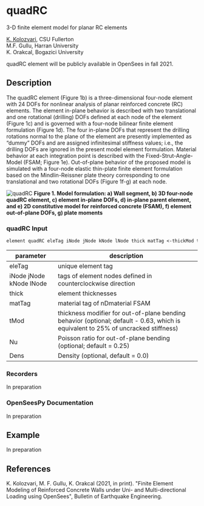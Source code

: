 # quadRC
3-D finite element model for planar RC elements

[K. Kolozvari](mailto:kkolozvari@fullerton.edu), CSU Fullerton<br/>
M.F. Gullu, Harran University<br/>
K. Orakcal, Bogazici University<br/>

quadRC element will be publicly available in OpenSees in fall 2021.

## Description

The quadRC element (Figure 1b) is a three-dimensional four-node element with 24 DOFs for nonlinear analysis of planar reinforced concrete (RC) elements. The element in-plane behavior is described with two translational and one rotational (drilling) DOFs defined at each node of the element (Figure 1c) and is governed with a four-node bilinear finite element formulation (Figure 1d). The four in-plane DOFs that represent the drilling rotations normal to the plane of the element are presently implemented as “dummy” DOFs and are assigned infinitesimal stiffness values; i.e., the drilling DOFs are ignored in the present model element formulation. Material behavior at each integration point is described with the Fixed-Strut-Angle-Model (FSAM; Figure 1e). Out-of-plane behavior of the proposed model is simulated with a four-node elastic thin-plate finite element formulation based on the Mindlin-Reissner plate theory corresponding to one translational and two rotational DOFs (Figure 1f-g) at each node.

![quadRC](https://user-images.githubusercontent.com/53920372/116842793-a1058300-ab92-11eb-94e9-2a76c2b4f7d9.PNG)
**Figure 1. Model formulation: a) Wall segment, b) 3D four-node quadRC element, c) element in-plane DOFs, d) in-plane parent element, and e) 2D constitutive model for reinforced concrete (FSAM), f) element out-of-plane DOFs, g) plate moments**

### quadRC Input
```markdown
element quadRC eleTag iNode jNode kNode lNode thick matTag <-thickMod tMod> <-Poisson Nu> <-Density Dens>
```

| parameter | description |
|----------|------------|
| eleTag | unique element tag|
| iNode jNode kNode lNode | tags of element nodes defined in counterclockwise direction|
| thick | element thicknesses|
| matTag | material tag of nDmaterial FSAM |
| tMod | thickness modifier for out-of-plane bending behavior (optional; default - 0.63, which is equivalent to 25% of uncracked stiffness) |
| Nu | Poisson ratio for out-of-plane bending (optional; default = 0.25) |
| Dens | Density (optional, default = 0.0)|

### Recorders

In preparation

### OpenSeesPy Documentation
   
In preparation
   
## Example

In preparation 

## References

K. Kolozvari, M. F. Gullu, K. Orakcal (2021, in print). "Finite Element Modeling of Reinforced Concrete Walls under Uni- and Multi-directional Loading using OpenSees", Bulletin of Earthquake Engineering.
